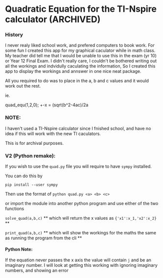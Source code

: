 # Quadratic Equation for the TI-Nspire calculator (ARCHIVED)


### History
I never realy liked school work, and prefered computers to book work.
For some fun I created this app for my graphical caculator while in math class.
My teacher did tell me that I would be unable to use this in the exam (yr 10) or Year 12 Final Exam.
I didn't really care, I couldn't be bothered writing out all the workings and indvidully caculating the information,
So I created this app to display the workings and annswer in one nice neat package.

All you required to do was to place in the a, b and c values and it would work out the rest.


ie.

quad_equ(1,2,0);
+-x = (sqrt(b^2-4ac)/2a

### NOTE:
I haven't used a TI-Nspire calculator since I fnished school, and have no idea if this will work with the new TI caculators.

This is for archival purposes.

### V2 (Python remake):
If you wish to use the `quad.py` file you will require to have `sympy` installed.

You can do this by

`pip install --user sympy`


Then use the format of
` python quad.py <a> <b> <c> `

or import the module into another python program and use either of the two functions

`solve_quad(a,b,c)`
 ** which will return the x values as `{'x1':x_1,'x2':x_2}` **

`print_quad(a,b,c)`
 ** which will show the workings for the maths the same as running the program from the cli **


#### Python Note:

If the equation never passes the x axis the value will contain `j` and be an imaginary number.
I will look at getting this working with ignoring imaginary numbers, and showing an error
